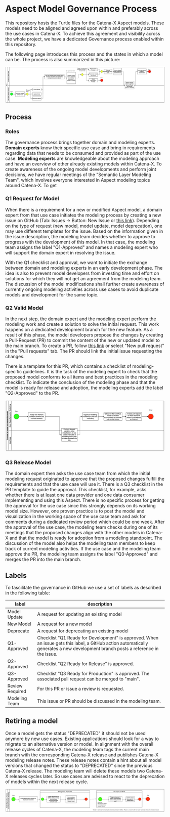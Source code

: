 # Aspect Model Governance Process
This repository hosts the Turtle files for the Catena-X Aspect models. These models need to be aligned and agreed upon within and preferably across the use cases in Catena-X. To achieve this agreement and visibility across the whole project, we have a dedicated Governance process enabled within this repository. 

The following page introduces this process and the states in which a model can be. The process is also summarized in this picture: 

<img src="./img/process.png">

## Process
### Roles
The governance process brings together domain and modeling experts. **Domain experts** know their specific use case and bring in requirements regarding data that needs to be consumed and provided as part of the use case. **Modeling experts** are knowledgeable about the modeling approach and have an overview of other already existing models within Catena-X. 
To create awareness of the ongoing model developments and perform joint decisions, we have regular meetings of the "Semantic Layer Modeling Team", which involves everyone interested in Aspect modeling topics around Catena-X. To get 

### Q1 Request for Model
When there is a requirement for a new or modified Aspect model, a domain expert from that use case initiates the modeling process by creating a new issue on GitHub (Tab: Issues -> Button: New Issue or [this link](https://github.com/catenax/BAMMmodels/issues/new/choose)). Depending on the type of request (new model, model update, model deprecation), one may use different templates for the issue.
Based on the information given in the issue description, the modeling team decides whether to approve to progress with the development of this model. In that case, the modeling team assigns the label "Q1-Approved" and names a modeling expert who will support the domain expert in resolving the issue. 

With the Q1 checklist and approval, we want to initiate the exchange between domain and modeling experts in an early development phase. The idea is also to prevent model developers from investing time and effort on solutions for which they will not get an agreement from the modeling team. The discussion of the model modifications shall further create awareness of currently ongoing modeling activities across use cases to avoid duplicate models and development for the same topic. 

### Q2 Valid Model
In the next step, the domain expert and the modeling expert perform the modeling work and create a solution to solve the initial request. This work happens on a dedicated development branch for the new feature. As a result of this phase, the model developers propose the changes by creating a Pull-Request (PR) to commit the content of the new or updated model to the main branch. To create a PR, follow [this link](https://github.com/catenax/BAMMmodels/compare) or select "New pull request" in the "Pull requests" tab. The PR should link the initial issue requesting the changes. 

There is a template for this PR, which contains a checklist of modeling-specific guidelines. It is the task of the modeling expert to check that the proposed model conforms to all items and best practices in the modeling checklist. To indicate the conclusion of the modeling phase and that the model is ready for release and adoption, the modeling experts add the label "Q2-Approved" to the PR.

<img src="img/createModel.png">

### Q3 Release Model
The domain expert then asks the use case team from which the initial modeling request originated to approve that the proposed changes fulfill the requirements and that the use case will use it. There is a Q3 checklist in the PR template to guide the approval. This checklist, for example, asks whether there is at least one data provider and one data consumer implementing and using this Aspect. 
There is no specific process for getting the approval for the use case since this strongly depends on its working model size. However, one proven practice is to post the model and visualization in the working space of the use case team and ask for comments during a dedicated review period which could be one week. 
After the approval of the use case, the modeling team checks during one of its meetings that the proposed changes align with the other models in Catena-X and that the model is ready for adoption from a modeling standpoint. 
The discussion of the model also helps the modeling team members to keep track of current modeling activities. If the use case and the modeling team approve the PR, the modeling team assigns the label "Q3-Approved" and merges the PR into the main branch. 


## Labels
To fascilitate the governance in GitHub we use a set of labels as described in the following table: 

| label | description |
----- | -------
Model Update | A request for updating an existing model
New Model | A request for a new model
Deprecate | A request for deprecating an existing model
Q1-Approved | Checklist "Q1 Ready for Development" is approved. When an issue gets this label, a GitHub action automatically generates a new development branch posts a reference in the issue.
Q2-Approved | Checklist "Q2 Ready for Release" is approved.
Q3-Approved | Checklist "Q3 Ready for Production" is approved. The associated pull request can be merged to "main".
Review Required | For this PR or issue a review is requested.
Modeling Team | This issue or PR should be discussed in the modeling team.

## Retiring a model
Once a model gets the status "DEPRECATED" it should not be used anymore by new use cases. Existing applications should look for a way to migrate to an alternative version or model. In alignment with the overall release cycles of Catena-X, the modeling team tags the current main branch with the corresponding Catena-X release and publishes Catena-X modeling release notes. These release notes contain a hint about all model versions that changed the status to "DEPRECATED" since the previous Catena-X release. The modeling team will delete these models  two Catena-X releases cycles later. So use cases are advised to react to the deprecation of models within the next release cycle. 

<img src="img/deprecate.png">
